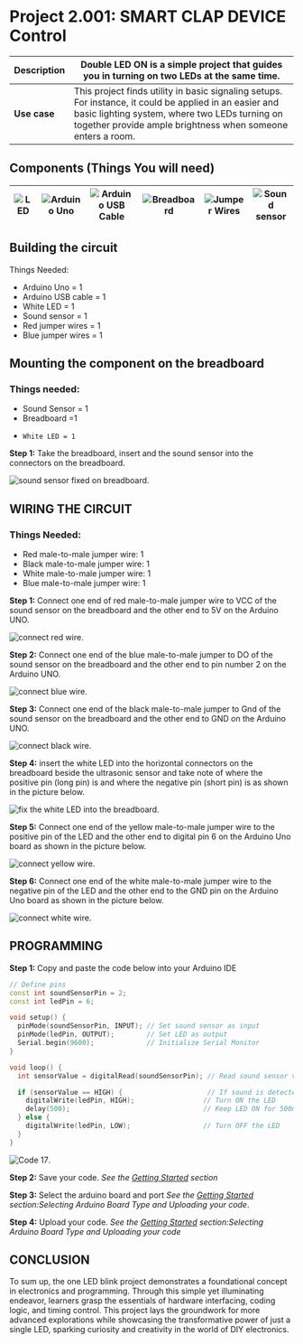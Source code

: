 # Project 2.001: SMART CLAP DEVICE Control

| **Description** | Double LED ON is a simple project that guides you in turning on two LEDs at the same time.                                                                                                                              |
| --------------- | ----------------------------------------------------------------------------------------------------------------------------------------------------------------------------------------------------------------------- |
| **Use case**    | This project finds utility in basic signaling setups. For instance, it could be applied in an easier and basic lighting system, where two LEDs turning on together provide ample brightness when someone enters a room. |

## Components (Things You will need)

| ![LED](../../../docs/manuals/assets/components/LED.png) | ![Arduino Uno](../../../docs/manuals/assets/components/arduino.png) | ![Arduino USB Cable](../../../docs/manuals/assets/components/USB_Cable.png) | ![Breadboard](../../../docs/manuals/assets/components/breadboard.png) | ![Jumper Wires](../../../docs/manuals/assets/components/jump_wire.png) | ![Sound sensor](../../../docs/manuals/assets/components/sound-sensor.png) |
| --------------------------------------- | --------------------------------------------------- | ----------------------------------------------------------- | ----------------------------------------------------- | ------------------------------------------------------ | --------------------------------------------------------- |

## Building the circuit

Things Needed:

- Arduino Uno = 1
- Arduino USB cable = 1
- White LED = 1
- Sound sensor = 1
- Red jumper wires = 1
- Blue jumper wires = 1

## Mounting the component on the breadboard

### Things needed:

- Sound Sensor = 1
- Breadboard =1
-     White LED = 1

**Step 1:** Take the breadboard, insert and the sound sensor into the connectors on the breadboard.

![sound sensor fixed on breadboard](../../../docs/manuals/assets/3.0/Smart_Clap_Device/1.jpeg).

## WIRING THE CIRCUIT

### Things Needed:

- Red male-to-male jumper wire: 1
- Black male-to-male jumper wire: 1
- White male-to-male jumper wire: 1
- Blue male-to-male jumper wire: 1

**Step 1:** Connect one end of red male-to-male jumper wire to VCC of the sound sensor on the breadboard and the other end to 5V on the Arduino UNO.

![connect red wire](../../../docs/manuals/assets/3.0/Smart_Clap_Device/2.jpeg).

**Step 2:** Connect one end of the blue male-to-male jumper to DO of the sound sensor on the breadboard and the other end to pin number 2 on the Arduino UNO.

![connect blue wire](../../../docs/manuals/assets/3.0/Smart_Clap_Device/3.jpeg).

**Step 3:** Connect one end of the black male-to-male jumper to Gnd of the sound sensor on the breadboard and the other end to GND on the Arduino UNO.

![connect black wire](../../../docs/manuals/assets/3.0/Smart_Clap_Device/4.jpeg).

**Step 4:** insert the white LED into the horizontal connectors on the breadboard beside the ultrasonic sensor and take note of where the positive pin (long pin) is and where the negative pin (short pin) is as shown in the picture below.

![fix the white LED into the breadboard](../../../docs/manuals/assets/3.0/Smart_Clap_Device/5.jpg).

**Step 5:** Connect one end of the yellow male-to-male jumper wire to the positive pin of the LED and the other end to digital pin 6 on the Arduino Uno board as shown in the picture below.

![connect yellow wire](../../../docs/manuals/assets/3.0/Smart_Clap_Device/6.jpg).

**Step 6:** Connect one end of the white male-to-male jumper wire to the negative pin of the LED and the other end to the GND pin on the Arduino Uno board as shown in the picture below.

![connect white wire](../../../docs/manuals/assets/3.0/Smart_Clap_Device/7.jpg).

## PROGRAMMING

**Step 1:** Copy and paste the code below into your Arduino IDE
``` cpp
// Define pins
const int soundSensorPin = 2;
const int ledPin = 6;

void setup() {
  pinMode(soundSensorPin, INPUT); // Set sound sensor as input
  pinMode(ledPin, OUTPUT);        // Set LED as output
  Serial.begin(9600);             // Initialize Serial Monitor
}

void loop() {
  int sensorValue = digitalRead(soundSensorPin); // Read sound sensor value

  if (sensorValue == HIGH) {                     // If sound is detected
    digitalWrite(ledPin, HIGH);                 // Turn ON the LED
    delay(500);                                 // Keep LED ON for 500ms
  } else {
    digitalWrite(ledPin, LOW);                  // Turn OFF the LED
  }
}
```

![Code 17](../../../docs/manuals/assets/2.0/1.1.Ultrasonic+LED/code_17.png).

**Step 2:** Save your code. _See the [Getting Started](../../../getting-started.md) section_

**Step 3:** Select the arduino board and port _See the [Getting Started](../../../getting-started.md) section:Selecting Arduino Board Type and Uploading your code_.

**Step 4:** Upload your code. _See the [Getting Started](../../../getting-started.md) section:Selecting Arduino Board Type and Uploading your code_

## CONCLUSION

To sum up, the one LED blink project demonstrates a foundational concept in electronics and programming. Through this simple yet illuminating endeavor, learners grasp the essentials of hardware interfacing, coding logic, and timing control. This project lays the groundwork for more advanced explorations while showcasing the transformative power of just a single LED, sparking curiosity and creativity in the world of DIY electronics.
